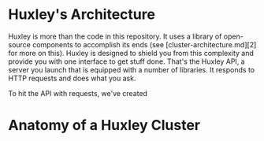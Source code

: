 # Huxley's Architecture
Huxley is more than the code in this repository.  It uses a library of open-source components to accomplish its ends (see [cluster-architecture.md][2] for more on this).  Huxley is designed to shield you from this complexity and provide you with one interface to get stuff done.  That's the Huxley API, a server you launch that is equipped with a number of libraries.  It responds to HTTP requests and does what you ask.

To hit the API with requests, we've created


# Anatomy of a Huxley Cluster
